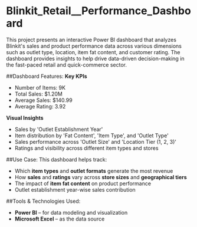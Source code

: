 # Blinkit_Retail__Performance_Dashboard
This project presents an interactive Power BI dashboard that analyzes Blinkit's sales and product performance data across various dimensions such as outlet type, location, item fat content, and customer rating. The dashboard provides insights to help drive data-driven decision-making in the fast-paced retail and quick-commerce sector.

##Dashboard Features:
**Key KPIs**
- Number of Items: 9K  
- Total Sales:     $1.20M  
- Average Sales:   $140.99  
- Average Rating:  3.92  

**Visual Insights**
- Sales by 'Outlet Establishment Year'
- Item distribution by 'Fat Content', 'Item Type', and 'Outlet Type'
- Sales performance across 'Outlet Size' and 'Location Tier (1, 2, 3)'
- Ratings and visibility across different item types and stores

##Use Case:
This dashboard helps track:
- Which **item types** and **outlet formats** generate the most revenue
- How **sales** and **ratings** vary across **store sizes** and **geographical tiers**
- The impact of **item fat content** on product performance
- Outlet establishment year-wise sales contribution

##Tools & Technologies Used:
- **Power BI** – for data modeling and visualization
- **Microsoft Excel** – as the data source 
